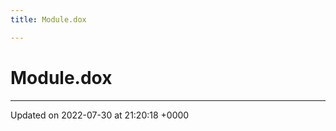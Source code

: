 ```yaml
---
title: Module.dox

---
```


# Module.dox








-------------------------------

Updated on 2022-07-30 at 21:20:18 +0000
